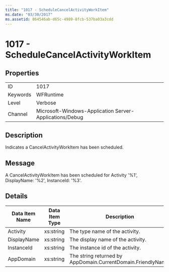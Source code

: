 ```yaml
---
title: "1017 - ScheduleCancelActivityWorkItem"
ms.date: "03/30/2017"
ms.assetid: 864546ab-d65c-4989-8fcb-537ba03a3cdd
---
```

# 1017 - ScheduleCancelActivityWorkItem
## Properties  
  
|||  
|-|-|  
|ID|1017|  
|Keywords|WFRuntime|  
|Level|Verbose|  
|Channel|Microsoft-Windows-Application Server-Applications/Debug|  
  
## Description  
 Indicates a CancelActivityWorkItem has been scheduled.  
  
## Message  
 A CancelActivityWorkItem has been scheduled for Activity '%1', DisplayName: '%2', InstanceId: '%3'.  
  
## Details  
  
|Data Item Name|Data Item Type|Description|  
|--------------------|--------------------|-----------------|  
|Activity|xs:string|The type name of the activity.|  
|DisplayName|xs:string|The display name of the activity.|  
|InstanceId|xs:string|The instance id of the activity.|  
|AppDomain|xs:string|The string returned by AppDomain.CurrentDomain.FriendlyName.|
